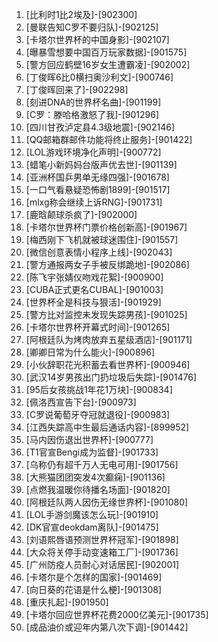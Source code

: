 
1. [比利时1比2埃及]-[902300]
1. [曼联告知C罗不要归队]-[902125]
1. [卡塔尔世界杯的中国身影]-[902107]
1. [曝暴雪想要中国百万玩家数据]-[901575]
1. [警方回应鹤壁16岁女生遭霸凌]-[902002]
1. [丁俊晖6比0横扫奥沙利文]-[900746]
1. [丁俊晖回来了]-[902298]
1. [刻进DNA的世界杯名曲]-[901199]
1. [C罗：滕哈格激怒了我]-[901296]
1. [四川甘孜泸定县4.3级地震]-[902146]
1. [QQ邮箱群邮件功能将终止服务]-[901422]
1. [LOL游戏环境净化声明]-[900772]
1. [蜡笔小新妈妈台版声优去世]-[901139]
1. [亚洲杯国乒男单无缘四强]-[901678]
1. [一口气看悬疑恐怖剧1899]-[901517]
1. [mlxg称会继续上诉RNG]-[901731]
1. [鹿晗颠球杀疯了]-[902000]
1. [卡塔尔世界杯门票价格创新高]-[901967]
1. [梅西刚下飞机就被球迷围住]-[901557]
1. [微信创意表情小程序上线]-[902043]
1. [警方通报两女子手被反绑跪地]-[902086]
1. [陈飞宇张婧仪吻戏花絮]-[900900]
1. [CUBA正式更名CUBAL]-[901003]
1. [世界杯全是科技与狠活]-[901929]
1. [警方比对监控未发现失踪男孩]-[901025]
1. [卡塔尔世界杯开幕式时间]-[901265]
1. [阿根廷队为烤肉放弃五星级酒店]-[901171]
1. [卿卿日常为什么能火]-[900896]
1. [小伙辞职花光积蓄去看世界杯]-[900946]
1. [武汉14岁男孩出门扔垃圾后失踪]-[901476]
1. [95后女孩挑战1年花1万块]-[900834]
1. [佩洛西宣告下台]-[900973]
1. [C罗说葡萄牙夺冠就退役]-[900983]
1. [江西失踪高中生最后通话内容]-[899952]
1. [马内因伤退出世界杯]-[900777]
1. [T1官宣Bengi成为监督]-[901733]
1. [乌称仍有超千万人无电可用]-[901756]
1. [大熊猫团团突发4次癫痫]-[901136]
1. [点燃我温暖你待播名场面]-[901820]
1. [阿根廷队两人因伤无缘世界杯]-[901080]
1. [LOL手游剑魔该怎么玩]-[901910]
1. [DK官宣deokdam离队]-[901475]
1. [刘语熙唇语预测世界杯冠军]-[901898]
1. [大众将关停手动变速箱工厂]-[901736]
1. [广州防疫人员耐心对话居民]-[902001]
1. [卡塔尔是个怎样的国家]-[901469]
1. [向日葵的花语是什么梗]-[901308]
1. [重庆扎起]-[901950]
1. [卡塔尔回应世界杯花费2000亿美元]-[901735]
1. [成品油价或迎年内第八次下调]-[901442]